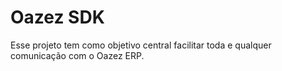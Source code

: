 # Oazez SDK

Esse projeto tem como objetivo central facilitar toda e qualquer comunicação com o Oazez ERP.
